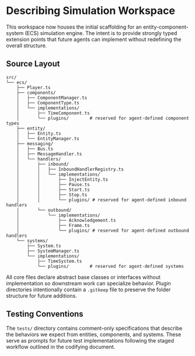 # Describing Simulation Workspace

This workspace now houses the initial scaffolding for an entity-component-system (ECS) simulation engine. The intent is to
provide strongly typed extension points that future agents can implement without redefining the overall structure.

## Source Layout

```
src/
└── ecs/
    ├── Player.ts
    ├── components/
    │   ├── ComponentManager.ts
    │   ├── ComponentType.ts
    │   └── implementations/
    │       ├── TimeComponent.ts
    │       └── plugins/        # reserved for agent-defined component types
    ├── entity/
    │   ├── Entity.ts
    │   └── EntityManager.ts
    ├── messaging/
    │   ├── Bus.ts
    │   ├── MessageHandler.ts
    │   └── handlers/
    │       ├── inbound/
    │       │   ├── InboundHandlerRegistry.ts
    │       │   └── implementations/
    │       │       ├── InjectEntity.ts
    │       │       ├── Pause.ts
    │       │       ├── Start.ts
    │       │       ├── Stop.ts
    │       │       └── plugins/ # reserved for agent-defined inbound handlers
    │       └── outbound/
    │           └── implementations/
    │               ├── Acknowledgement.ts
    │               ├── Frame.ts
    │               └── plugins/ # reserved for agent-defined outbound handlers
    └── systems/
        ├── System.ts
        ├── SystemManager.ts
        └── implementations/
            ├── TimeSystem.ts
            └── plugins/        # reserved for agent-defined systems
```

All core files declare abstract base classes or interfaces without implementation so downstream work can specialize behavior.
Plugin directories intentionally contain a `.gitkeep` file to preserve the folder structure for future additions.

## Testing Conventions

The `tests/` directory contains comment-only specifications that describe the behaviors we expect from entities, components,
and systems. These serve as prompts for future test implementations following the staged workflow outlined in the codifying
document.
